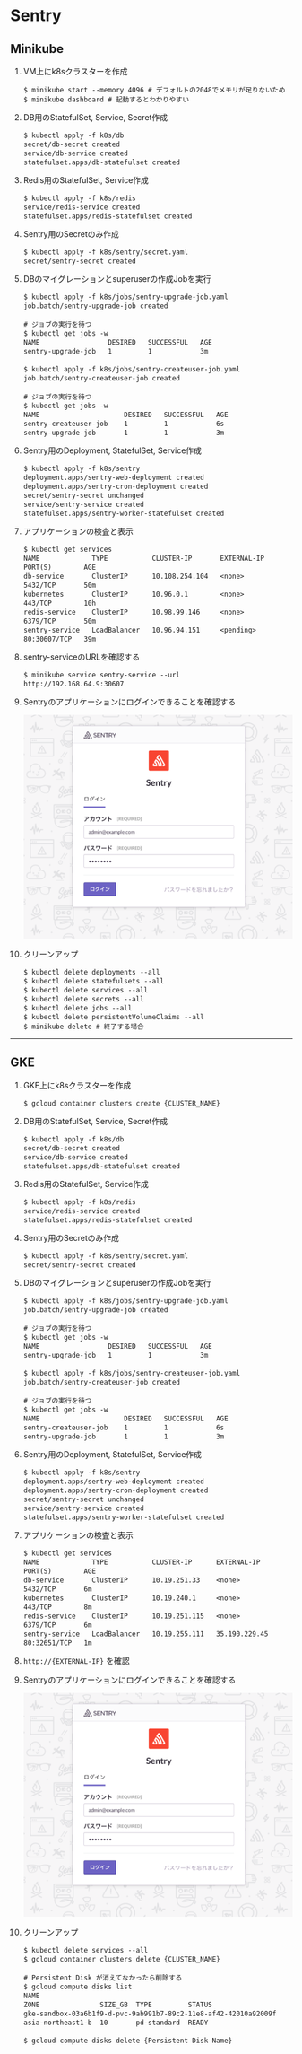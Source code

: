 # Sentry

## Minikube

1. VM上にk8sクラスターを作成

    ```
    $ minikube start --memory 4096 # デフォルトの2048でメモリが足りないため
    $ minikube dashboard # 起動するとわかりやすい
    ```

2. DB用のStatefulSet, Service, Secret作成

   ```
   $ kubectl apply -f k8s/db
   secret/db-secret created
   service/db-service created
   statefulset.apps/db-statefulset created
   ```

3. Redis用のStatefulSet, Service作成

   ```
   $ kubectl apply -f k8s/redis
   service/redis-service created
   statefulset.apps/redis-statefulset created
   ```

4. Sentry用のSecretのみ作成

   ```
   $ kubectl apply -f k8s/sentry/secret.yaml
   secret/sentry-secret created
   ```

5. DBのマイグレーションとsuperuserの作成Jobを実行

   ```
   $ kubectl apply -f k8s/jobs/sentry-upgrade-job.yaml
   job.batch/sentry-upgrade-job created

   # ジョブの実行を待つ
   $ kubectl get jobs -w
   NAME                 DESIRED   SUCCESSFUL   AGE
   sentry-upgrade-job   1         1            3m

   $ kubectl apply -f k8s/jobs/sentry-createuser-job.yaml
   job.batch/sentry-createuser-job created

   # ジョブの実行を待つ
   $ kubectl get jobs -w
   NAME                     DESIRED   SUCCESSFUL   AGE
   sentry-createuser-job    1         1            6s
   sentry-upgrade-job       1         1            3m
   ```

6. Sentry用のDeployment, StatefulSet, Service作成

   ```
   $ kubectl apply -f k8s/sentry
   deployment.apps/sentry-web-deployment created
   deployment.apps/sentry-cron-deployment created
   secret/sentry-secret unchanged
   service/sentry-service created
   statefulset.apps/sentry-worker-statefulset created
   ```

7. アプリケーションの検査と表示

    ```
    $ kubectl get services
    NAME             TYPE           CLUSTER-IP       EXTERNAL-IP   PORT(S)        AGE
    db-service       ClusterIP      10.108.254.104   <none>        5432/TCP       50m
    kubernetes       ClusterIP      10.96.0.1        <none>        443/TCP        10h
    redis-service    ClusterIP      10.98.99.146     <none>        6379/TCP       50m
    sentry-service   LoadBalancer   10.96.94.151     <pending>     80:30607/TCP   39m
    ```

8. sentry-serviceのURLを確認する

    ```
    $ minikube service sentry-service --url
    http://192.168.64.9:30607
    ```

9. Sentryのアプリケーションにログインできることを確認する

    ![image](./sentry_login.png)

10. クリーンアップ

    ```
    $ kubectl delete deployments --all
    $ kubectl delete statefulsets --all
    $ kubectl delete services --all
    $ kubectl delete secrets --all
    $ kubectl delete jobs --all
    $ kubectl delete persistentVolumeClaims --all
    $ minikube delete # 終了する場合
    ```

---

## GKE

1. GKE上にk8sクラスターを作成

    ```
    $ gcloud container clusters create {CLUSTER_NAME}
    ```

2. DB用のStatefulSet, Service, Secret作成

   ```
   $ kubectl apply -f k8s/db
   secret/db-secret created
   service/db-service created
   statefulset.apps/db-statefulset created
   ```

3. Redis用のStatefulSet, Service作成

   ```
   $ kubectl apply -f k8s/redis
   service/redis-service created
   statefulset.apps/redis-statefulset created
   ```

4. Sentry用のSecretのみ作成

   ```
   $ kubectl apply -f k8s/sentry/secret.yaml
   secret/sentry-secret created
   ```

5. DBのマイグレーションとsuperuserの作成Jobを実行

   ```
   $ kubectl apply -f k8s/jobs/sentry-upgrade-job.yaml
   job.batch/sentry-upgrade-job created

   # ジョブの実行を待つ
   $ kubectl get jobs -w
   NAME                 DESIRED   SUCCESSFUL   AGE
   sentry-upgrade-job   1         1            3m

   $ kubectl apply -f k8s/jobs/sentry-createuser-job.yaml
   job.batch/sentry-createuser-job created

   # ジョブの実行を待つ
   $ kubectl get jobs -w
   NAME                     DESIRED   SUCCESSFUL   AGE
   sentry-createuser-job    1         1            6s
   sentry-upgrade-job       1         1            3m
   ```

6. Sentry用のDeployment, StatefulSet, Service作成

   ```
   $ kubectl apply -f k8s/sentry
   deployment.apps/sentry-web-deployment created
   deployment.apps/sentry-cron-deployment created
   secret/sentry-secret unchanged
   service/sentry-service created
   statefulset.apps/sentry-worker-statefulset created
   ```

7. アプリケーションの検査と表示

    ```
    $ kubectl get services
    NAME             TYPE           CLUSTER-IP      EXTERNAL-IP     PORT(S)        AGE
    db-service       ClusterIP      10.19.251.33    <none>          5432/TCP       6m
    kubernetes       ClusterIP      10.19.240.1     <none>          443/TCP        8m
    redis-service    ClusterIP      10.19.251.115   <none>          6379/TCP       6m
    sentry-service   LoadBalancer   10.19.255.111   35.190.229.45   80:32651/TCP   1m
    ```

8. `http://{EXTERNAL-IP}` を確認

9. Sentryのアプリケーションにログインできることを確認する

    ![image](./sentry_login.png)

10. クリーンアップ

    ```
    $ kubectl delete services --all
    $ gcloud container clusters delete {CLUSTER_NAME}

    # Persistent Disk が消えてなかったら削除する
    $ gcloud compute disks list
    NAME                                                             ZONE               SIZE_GB  TYPE         STATUS
    gke-sandbox-03a6b1f9-d-pvc-9ab991b7-89c2-11e8-af42-42010a92009f  asia-northeast1-b  10       pd-standard  READY

    $ gcloud compute disks delete {Persistent Disk Name}
    ```
